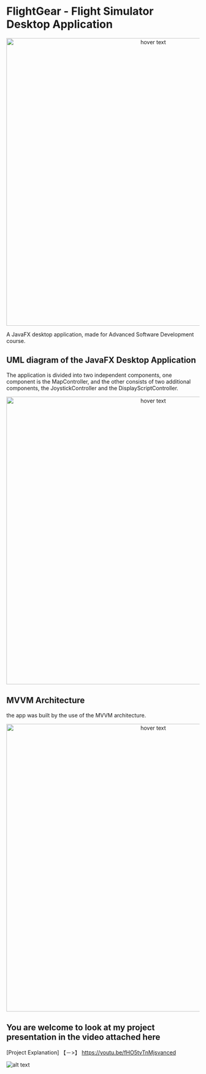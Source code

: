 # FlightGear - Flight Simulator Desktop Application

<p align="center">
  <img src="https://imagizer.imageshack.com/img922/7666/Q4uNZD.jpg" width="750" title="hover text">
</p>
A JavaFX desktop application, made for Advanced Software Development course.

## UML diagram of the JavaFX Desktop Application

The application is divided into two independent components, one component is the MapController, and the other consists of two additional components, the JoystickController and the DisplayScriptController.

<p align="center">
  <img src="https://imagizer.imageshack.com/img923/414/tHmy9t.jpg" width="750" title="hover text">
</p>

## MVVM Architecture

the app was built by the use of the MVVM architecture.

<p align="center">
  <img src="https://imagizer.imageshack.com/img923/2949/0gZ5o6.jpg" width="750" title="hover text">
</p>

## You are welcome to look at my project presentation in the video attached here 
[Project Explanation] 【﻿－>】 https://youtu.be/fHO5tvTnMjsvanced 

![alt text](https://i.redd.it/b55bnmiqk7s11.jpg)

